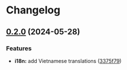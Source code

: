 # Changelog

## [0.2.0](https://github.com/hbstack/iframe/compare/v0.1.1...v0.2.0) (2024-05-28)


### Features

* **i18n:** add Vietnamese translations ([3375f79](https://github.com/hbstack/iframe/commit/3375f791d959810bd1e859a8f3b55bb9a3eb0a18))
